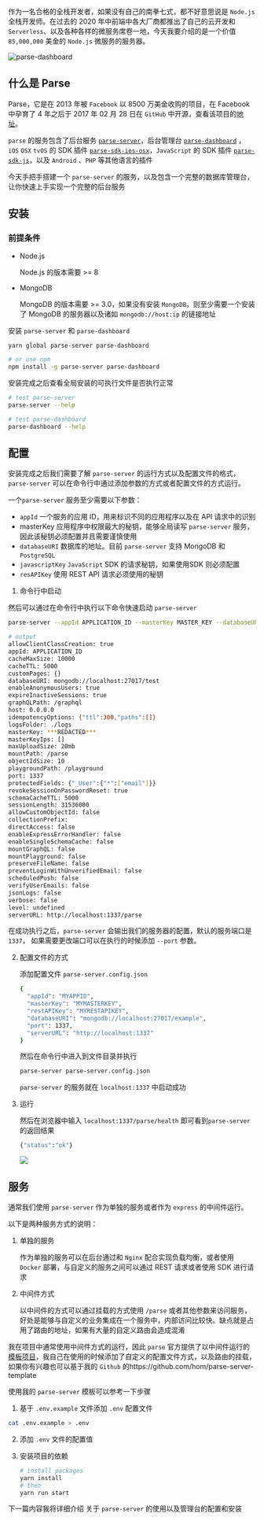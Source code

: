 作为一名合格的全栈开发者，如果没有自己的南拳七式，都不好意思说是 `Node.js` 全栈开发师。在过去的 2020 年中前端中各大厂商都推出了自己的云开发和 `Serverless`、以及各种各样的微服务席卷一地，今天我要介绍的是一个价值 `85,000,000` 美金的 `Node.js` 微服务的服务器。

![parse-dashboard](https://cdn.pongj.com/uPic/20210111-1610349402187-YZoSp4.png)

## 什么是 Parse

Parse，它是在 2013 年被 `Facebook` 以 8500 万美金收购的项目，在 Facebook 中孕育了 4 年之后于 2017 年 02 月 28 日在 `GitHub` 中开源，查看该项目的[地址](https://github.com/parse-community/parse-server)。

`parse` 的服务包含了后台服务 [`parse-server`](https://github.com/parse-community/parse-server)，后台管理台 [`parse-dashboard`](https://github.com/parse-community/parse-dashboard) ，`iOS` `OSX` `tvOS` 的 SDK 插件 [`parse-sdk-ios-osx`](https://github.com/parse-community/Parse-SDK-iOS-OSX)，`JavaScript` 的 SDK 插件 [`parse-sdk-js`](https://github.com/parse-community/Parse-SDK-JS)，以及 `Android` 、`PHP` 等其他语言的插件

今天手把手搭建一个 `parse-server` 的服务，以及包含一个完整的数据库管理台，让你快速上手实现一个完整的后台服务

## 安装

### 前提条件

- Node.js

  Node.js 的版本需要 >= 8

- MongoDB

  MongoDB 的版本需要 >= 3.0，如果没有安装 `MongoDB`，则至少需要一个安装了 MongoDB 的服务器以及诸如 `mongodb://host:ip` 的链接地址

  

安装 `parse-server` 和 `parse-dashboard`

```bash
yarn global parse-server parse-dashboard

# or use npm
npm install -g parse-server parse-dashboard
```

安装完成之后查看全局安装的可执行文件是否执行正常

```bash
# test parse-server
parse-server --help

# test parse-dashboard
parse-dashboard --help
```



## 配置

安装完成之后我们需要了解 `parse-server` 的运行方式以及配置文件的格式，`parse-server` 可以在命令行中通过添加参数的方式或者配置文件的方式运行。

一个`parse-server` 服务至少需要以下参数：

- `appId` 一个服务的应用 ID，用来标识不同的应用程序以及在 API 请求中的识别
- masterKey 应用程序中权限最大的秘钥，能够全局读写 `parse-server` 服务，因此该秘钥必须配置并且需要谨慎使用
- `databaseURI`  数据库的地址。目前 `parse-server` 支持 MongoDB 和 `PostgreSQL`
- `javascriptKey` `JavaScript` SDK 的请求秘钥，如果使用SDK 则必须配置
- `resAPIKey` 使用 REST API 请求必须使用的秘钥



1. 命令行中启动

然后可以通过在命令行中执行以下命令快速启动 `parse-server`

```bash
parse-server --appId APPLICATION_ID --masterKey MASTER_KEY --databaseURI mongodb://localhost:27017/test

# output
allowClientClassCreation: true
appId: APPLICATION_ID
cacheMaxSize: 10000
cacheTTL: 5000
customPages: {}
databaseURI: mongodb://localhost:27017/test
enableAnonymousUsers: true
expireInactiveSessions: true
graphQLPath: /graphql
host: 0.0.0.0
idempotencyOptions: {"ttl":300,"paths":[]}
logsFolder: ./logs
masterKey: ***REDACTED***
masterKeyIps: []
maxUploadSize: 20mb
mountPath: /parse
objectIdSize: 10
playgroundPath: /playground
port: 1337
protectedFields: {"_User":{"*":["email"]}}
revokeSessionOnPasswordReset: true
schemaCacheTTL: 5000
sessionLength: 31536000
allowCustomObjectId: false
collectionPrefix:
directAccess: false
enableExpressErrorHandler: false
enableSingleSchemaCache: false
mountGraphQL: false
mountPlayground: false
preserveFileName: false
preventLoginWithUnverifiedEmail: false
scheduledPush: false
verifyUserEmails: false
jsonLogs: false
verbose: false
level: undefined
serverURL: http://localhost:1337/parse
```

在成功执行之后，`parse-server` 会输出我们的服务器的配置，默认的服务端口是 `1337`， 如果需要更改端口可以在执行的时候添加 `--port` 参数。

2. 配置文件的方式

   添加配置文件 `parse-server.config.json`

   ```bash
   {
     "appId": "MYAPPID",
     "masterKey": "MYMASTERKEY",
     "restAPIKey": "MYRESTAPIKEY",
     "databaseURI": "mongodb://localhost:27017/example",
     "port": 1337,
     "serverURL": "http://localhost:1337"
   }
   ```

   然后在命令行中进入到文件目录并执行

   ```bash
   parse-server parse-server.config.json
   ```

   `parse-server` 的服务就在 `localhost:1337` 中启动成功

3. 运行

   然后在浏览器中输入 `localhost:1337/parse/health` 即可看到`parse-server`  的返回结果

   ```bash
   {"status":"ok"}
   ```

   ![](https://cdn.pongj.com/uPic/20210111-1610349558651-NPLZHn.png)

## 服务

通常我们使用 `parse-server` 作为单独的服务或者作为 `express` 的中间件运行。

以下是两种服务方式的说明：

1. 单独的服务

   作为单独的服务可以在后台通过和 `Nginx` 配合实现负载均衡，或者使用 `Docker` 部署，与自定义的服务之间可以通过 REST 请求或者使用 SDK 进行请求

2. 中间件方式

   以中间件的方式可以通过挂载的方式使用 `/parse` 或者其他参数来访问服务，好处是能够与自定义的业务集成在一个服务中，内部访问比较快。缺点就是占用了路由的地址，如果有大量的自定义路由会造成混淆

我在项目中通常使用中间件方式的运行，因此 `parse` 官方提供了以中间件运行的[模板项目](https://github.com/parse-community/parse-server-example)，我自己在使用的时候添加了自定义的配置文件方式，以及路由的挂载，如果你有兴趣也可以基于我的 `Github` 的https://github.com/hom/parse-server-template

使用我的 `parse-server` 模板可以参考一下步骤

1. 基于 `.env.example` 文件添加 `.env` 配置文件

```bash
cat .env.example > .env
```

2. 添加 `.env` 文件的配置值

3. 安装项目的依赖

   ```bash
   # install packages
   yarn install
   # then
   yarn run start
   ```

下一篇内容我将详细介绍 关于 `parse-server` 的使用以及管理台的配置和安装